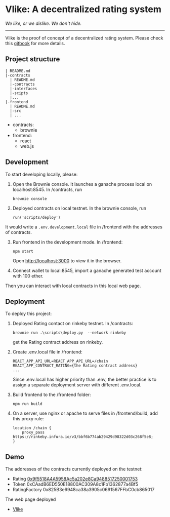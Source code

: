 # Vlike: A decentralized rating system

*We like, or we dislike. We don't hide.*

---

Vlike is the proof of concept of a decentralized rating system.
Please check this [gitbook](https://chench53.gitbook.io/hackathon/) for more details.

## Project structure

```
| README.md
|-contracts
  | README.md
  |-contracts
  |-interfaces
  |-scipts
  |...
|-frontend
  | README.md
  |-src
  | ...
```

- contracts: 
    - brownie
- frontend:
    - react
    - web.js

## Development

To start developing locally, please:

1. Open the Brownie console. It launches a ganache process local on localhost:8545. In /contracts, run

    `brownie console`

2. Deployed contracts on local testnet. In the brownie console, run

    `run('scripts/deploy')`

  It would write a `.env.development.local` file in /frontend with the addresses of contracts.

3. Run frontend in the development mode. In /frontend: 

    `npm start`

    Open [http://localhost:3000](http://localhost:3000) to view it in the browser.

4. Connect wallet to local:8545, import a ganache generated test account with 100 ether.

Then you can interact with local contracts in this local web page.


## Deployment

To deploy this project:

1. Deployed Rating contact on rinkeby testnet. In /contracts: 

    `brownie run .\scripts\deploy.py  --network rinkeby`

    get the Rating contract address on rinkeby.
  
2. Create .env.local file in /frontend:

    ```
    REACT_APP_API_URL=REACT_APP_API_URL=/chain
    REACT_APP_CONTRACT_RATING={the Rating contract address}
    ... 
    ```

    Since .env.local has higher priority than .env, the better practice is to assign a separate deployment server with different .env.local.

3. Build frontend to the /frontend folder:

    `npm run build`

4. On a server, use nginx or apache to serve files in /frontend/build, add this proxy rule:

    ```
    location /chain {
        proxy_pass https://rinkeby.infura.io/v3/bbf6b774ab29429d98322d03c268f5e8;
    }
    ```

## Demo

The addresses of the contracts currently deployed on the testnet:

- Rating [0x9f5518A4A5958Ac5a202e8Ca9488517250001753](https://rinkeby.etherscan.io/address/0x9f5518A4A5958Ac5a202e8Ca9488517250001753)
- Token 0xCAadB6ED550E18800AC309A8c1Fb1362877a4Bf5
- RatingFactory 0x825B3e6948ca38a3905c0691567FFbC0cb865017

The web page deployed 

- [Vlike](http://vlike.frontiech.com/)
